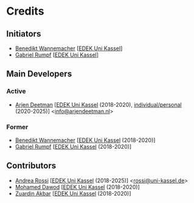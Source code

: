 # Credits

## Initiators

- [Benedikt Wannemacher](https://github.com/BenediktWannemacher) [[EDEK Uni Kassel](https://www.uni-kassel.de/fb06/institute/architektur/fachgebiete/experimentelles-und-digitales-entwerfen-und-konstruieren/home)]
- [Gabriel Rumpf](https://github.com/GabrielRumpf) [[EDEK Uni Kassel](https://www.uni-kassel.de/fb06/institute/architektur/fachgebiete/experimentelles-und-digitales-entwerfen-und-konstruieren/home)]

## Main Developers

### Active
- [Arjen Deetman](https://github.com/arjendeetman) [[EDEK Uni Kassel](https://www.uni-kassel.de/fb06/institute/architektur/fachgebiete/experimentelles-und-digitales-entwerfen-und-konstruieren/home) (2018-2020), [individual/personal](http://www.arjendeetman.nl) (2020-2025)] <<info@arjendeetman.nl>>

### Former
- [Benedikt Wannemacher](https://github.com/BenediktWannemacher) [[EDEK Uni Kassel](https://www.uni-kassel.de/fb06/institute/architektur/fachgebiete/experimentelles-und-digitales-entwerfen-und-konstruieren/home) (2018-2020)]
- [Gabriel Rumpf](https://github.com/GabrielRumpf) [[EDEK Uni Kassel](https://www.uni-kassel.de/fb06/institute/architektur/fachgebiete/experimentelles-und-digitales-entwerfen-und-konstruieren/home) (2018-2020)]

## Contributors

- [Andrea Rossi](https://github.com/ar0551) [[EDEK Uni Kassel](https://www.uni-kassel.de/fb06/institute/architektur/fachgebiete/experimentelles-und-digitales-entwerfen-und-konstruieren/home) (2018-2025)] <<rossi@uni-kassel.de>>
- [Mohamed Dawod](https://github.com/dawodx) [[EDEK Uni Kassel](https://www.uni-kassel.de/fb06/institute/architektur/fachgebiete/experimentelles-und-digitales-entwerfen-und-konstruieren/home) (2018-2020)]
- [Zuardin Akbar](https://github.com/zuardinakbar) [[EDEK Uni Kassel](https://www.uni-kassel.de/fb06/institute/architektur/fachgebiete/experimentelles-und-digitales-entwerfen-und-konstruieren/home) (2018-2020)]
